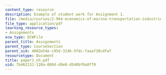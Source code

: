 ```yaml
---
content_type: resource
description: Example of student work for Assignment 1.
file: /media/courses/2-964-economics-of-marine-transportation-industries-fall-2006/7b462131120a069dd9e8d540bf0a8ff9_paper1_nh.pdf
file_type: application/pdf
learning_resource_types:
- Assignments
ocw_type: OCWFile
parent_title: Assignments
parent_type: CourseSection
parent_uid: 4002e54e-c95d-3246-5fdc-faaaf30cdfaf
resourcetype: Document
title: paper1_nh.pdf
uid: 7b462131-120a-069d-d9e8-d540bf0a8ff9
---
```

